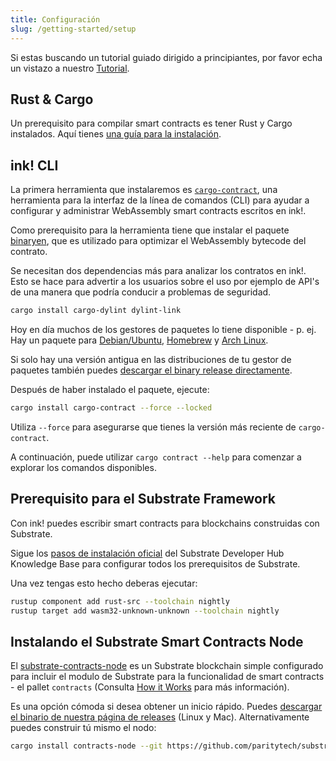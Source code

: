 ```yaml
---
title: Configuración
slug: /getting-started/setup
---
```


Si estas buscando un tutorial guiado dirigido a principiantes, por favor echa un vistazo a nuestro [Tutorial](https://docs.substrate.io/tutorials/smart-contracts/).

## Rust & Cargo

Un prerequisito para compilar smart contracts es tener Rust y Cargo instalados. Aquí tienes [una guía para la instalación](https://doc.rust-lang.org/cargo/getting-started/installation.html).

## ink! CLI

La primera herramienta que instalaremos es [`cargo-contract`](https://github.com/paritytech/cargo-contract), una herramienta para la interfaz de la línea de comandos (CLI) para ayudar a configurar y administrar WebAssembly smart contracts escritos en ink!.

Como prerequisito para la herramienta tiene que instalar el paquete [binaryen](https://github.com/WebAssembly/binaryen), que es utilizado para optimizar el WebAssembly bytecode del contrato.

Se necesitan dos dependencias más para analizar los contratos en ink!. Esto se hace para advertir a los usuarios sobre el uso por ejemplo de API's de una manera que podría conducir a problemas de seguridad.

```bash
cargo install cargo-dylint dylint-link
```

Hoy en día muchos de los gestores de paquetes lo tiene disponible - p. ej. Hay un paquete para [Debian/Ubuntu](https://tracker.debian.org/pkg/binaryen),
[Homebrew](https://formulae.brew.sh/formula/binaryen) y [Arch Linux](https://archlinux.org/packages/community/x86_64/binaryen/).

Si solo hay una versión antigua en las distribuciones de tu gestor de paquetes también puedes [descargar el binary release directamente](https://github.com/WebAssembly/binaryen/releases).

Después de haber instalado el paquete, ejecute:

```bash
cargo install cargo-contract --force --locked
```

Utiliza `--force` para asegurarse que tienes la versión más reciente de `cargo-contract`.

A continuación, puede utilizar `cargo contract --help` para comenzar a explorar los comandos disponibles.

## Prerequisito para el Substrate Framework

Con ink! puedes escribir smart contracts para blockchains construidas con Substrate.

Sigue los [pasos de instalación oficial](https://substrate.dev/docs/en/knowledgebase/getting-started/) del Substrate Developer Hub Knowledge Base para configurar todos los prerequisitos de Substrate.

Una vez tengas esto hecho deberas ejecutar:

```bash
rustup component add rust-src --toolchain nightly
rustup target add wasm32-unknown-unknown --toolchain nightly
```

## Instalando el Substrate Smart Contracts Node

El [substrate-contracts-node](https://github.com/paritytech/substrate-contracts-node) es un Substrate blockchain simple configurado para incluir el modulo de Substrate para la funcionalidad de smart contracts - el pallet  `contracts` (Consulta [How it Works](/how-it-works) para más información).

Es una opción cómoda si desea obtener un inicio rápido.
Puedes [descargar el binario de nuestra página de releases](https://github.com/paritytech/substrate-contracts-node/releases)
(Linux y Mac). Alternativamente puedes construir tú mismo el nodo: 
```bash
cargo install contracts-node --git https://github.com/paritytech/substrate-contracts-node.git --tag v0.17.0 --force --locked
```
